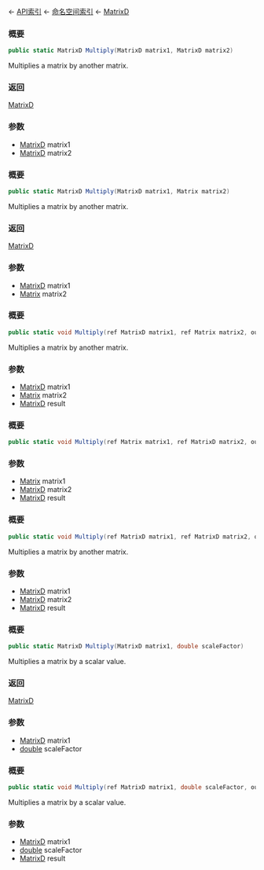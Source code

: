 ← [API索引](Api-Index) ← [命名空间索引](Namespace-Index) ← [MatrixD](VRageMath.MatrixD)

### 概要

```csharp
public static MatrixD Multiply(MatrixD matrix1, MatrixD matrix2)
```

Multiplies a matrix by another matrix.

### 返回

[MatrixD](VRageMath.MatrixD)

### 参数

* [MatrixD](VRageMath.MatrixD) matrix1
* [MatrixD](VRageMath.MatrixD) matrix2
### 概要

```csharp
public static MatrixD Multiply(MatrixD matrix1, Matrix matrix2)
```

Multiplies a matrix by another matrix.

### 返回

[MatrixD](VRageMath.MatrixD)

### 参数

* [MatrixD](VRageMath.MatrixD) matrix1
* [Matrix](VRageMath.Matrix) matrix2
### 概要

```csharp
public static void Multiply(ref MatrixD matrix1, ref Matrix matrix2, out MatrixD result)
```

Multiplies a matrix by another matrix.

### 参数

* [MatrixD](VRageMath.MatrixD) matrix1
* [Matrix](VRageMath.Matrix) matrix2
* [MatrixD](VRageMath.MatrixD) result
### 概要

```csharp
public static void Multiply(ref Matrix matrix1, ref MatrixD matrix2, out MatrixD result)
```

### 参数

* [Matrix](VRageMath.Matrix) matrix1
* [MatrixD](VRageMath.MatrixD) matrix2
* [MatrixD](VRageMath.MatrixD) result
### 概要

```csharp
public static void Multiply(ref MatrixD matrix1, ref MatrixD matrix2, out MatrixD result)
```

Multiplies a matrix by another matrix.

### 参数

* [MatrixD](VRageMath.MatrixD) matrix1
* [MatrixD](VRageMath.MatrixD) matrix2
* [MatrixD](VRageMath.MatrixD) result
### 概要

```csharp
public static MatrixD Multiply(MatrixD matrix1, double scaleFactor)
```

Multiplies a matrix by a scalar value.

### 返回

[MatrixD](VRageMath.MatrixD)

### 参数

* [MatrixD](VRageMath.MatrixD) matrix1
* [double](https://docs.microsoft.com/en-us/dotnet/api/System.Double?view=netframework-4.6) scaleFactor
### 概要

```csharp
public static void Multiply(ref MatrixD matrix1, double scaleFactor, out MatrixD result)
```

Multiplies a matrix by a scalar value.

### 参数

* [MatrixD](VRageMath.MatrixD) matrix1
* [double](https://docs.microsoft.com/en-us/dotnet/api/System.Double?view=netframework-4.6) scaleFactor
* [MatrixD](VRageMath.MatrixD) result
